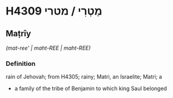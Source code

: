 # H4309 מַטְרִי / מטרי

## Maṭrîy

_(mat-ree' | maht-REE | maht-REE)_

### Definition

rain of Jehovah; from H4305; rainy; Matri, an Israelite; Matri; a

- a family of the tribe of Benjamin to which king Saul belonged
